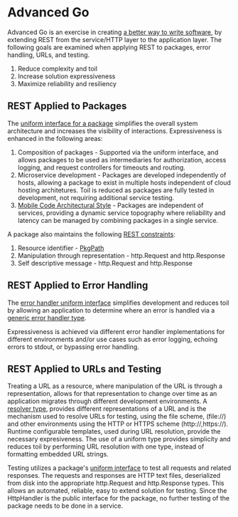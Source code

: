 # Advanced Go

Advanced Go is an exercise in creating [a better way to write software][robpike], by extending REST from the service/HTTP layer to the application layer. The following goals are examined when applying REST to packages, error handling, URLs, and testing. <!-- Go is a project to make building production software easier and more productive. -->

1. Reduce complexity and toil
2. Increase solution expressiveness
3. Maximize reliability and resiliency

 
## REST Applied to Packages
The [uniform interface for a package][exampledomain] simplifies the overall system architecture and increases the visibility of interactions. Expressiveness is enhanced in the following areas:
1. Composition of packages - Supported via the uniform interface, and allows packages to be used as intermediaries for authorization, access logging, and request controllers for timeouts and routing.
2. Microservice development - Packages are developed independently of hosts, allowing a package to exist in multiple hosts independent of cloud hosting architetures. Toil is reduced as packages are fully tested in development, not requiring additional service testing.
3. [Mobile Code Architectural Style][rest] - Packages are independent of services, providing a dynamic service topography where reliability and latency can be managed by combining packages in a single service.

A package also maintains the following [REST constraints][rest]:
1. Resource identifier - [PkgPath][exampledomain]
2. Manipulation through representation - http.Request and http.Response
3. Self descriptive message - http.Request and http.Response


## REST Applied to Error Handling 
The [error handler uniform interface][errorhandler] simplifies development and reduces toil by allowing an application to determine where an error is handled via a [generic error handler type][activity].

Expressiveness is achieved via different error handler implementations for different environments and/or use cases such as error logging, echoing errors to stdout, or bypassing error handling.


## REST Applied to URLs and Testing
Treating a URL as a resource, where manipulation of the URL is through a representation, allows for that representation to change over time as an application migrates through different development environments. A [resolver type][resolver], provides different representations of a URL and is the mechanism used to resolve URLs for testing, using the file scheme, (file://) and other environments using the HTTP or HTTPS scheme (http://,https://). Runtime configurable templates, used during URL resolution, provide the necessary expresiveness. The use of a uniform type provides simplicity and reduces toil by performing URL resolution with one type, instead of formatting embedded URL strings.

Testing utilizes a package's [uniform interface][exampledomain] to test all requests and related responses. The requests and responses are HTTP text files, deserialized from disk into the appropriate http.Request and http.Response types. This allows an automated, reliable, easy to extend solution for testing. Since the HttpHandler is the public interface for the package, no further testing of the package needs to be done in a service.  

<!--
1. Uniform interface - ErrorHandler and logging. loging interface allows expresiveness
2. Constraints - resource identifier - PkgPath, manipulation through representation, and self descriptive message. http.Request and Http.Response
[Error handling][errorhandler] [generice type's][loghandler] for implementation.
Expressiveness through gnerics 
[Access logging][logger] also has a uniform Log function.  Expressive - Add traffic differentiation, ingress, egress, and internal

Expressiveness - ability to compose resources/packages from already tested packages. Dynamic topography, mobile code.
Funcionality like authorization, access logging, via intermediaries
Seperation of concerns, host from application, other Cloud hosting options - less complexity, more expressiveness.

## REST Uniform Interface, Resource Identifier, & Self-Descriptive Messages
A key concept of REST is the uniform interface. A [package's][domainservice] HttpHandler implements that uniform interface, uses the http.Request type and allows easy integration with other packages. A package also includes a PkgPath that is used as an identifier for routing and error tracing.

The messaging package provides a [uniform interface][msgsend], [self-descriptive message][msgcore], and [resource identification][msgcore] for communication between resources using goroutines and Go channels. Functionality supported by messaging include startup, shutdown, and package health checks.

## REST Intermediaries
REST defines a layered architecture style where RESTful components can be easily connected via HTTP. Service authentication/authorization functionality is implemented by adding an [intermediary][intermediary].

## Testing
Testing utilizes a package's HttpHandler to test all requests and related responses. The requests and responses are HTTP text files, deserialized from disk into the appropriate [http.Request][httprequest] and [http.Response][httpresponse] types. This allows an automated, easy to extend solution for testing. Since the package HttpHandler is the public interface for the package, no further testing of the package needs to be done in a host.  

## Application Development
Development is streamlined as applications can be composed of existing resources/packages or resources in existing services. 

-->

[robpike]: <https://thenewstack.io/golang-co-creator-rob-pike-what-go-got-right-and-wrong>
[rest]: <https://ics.uci.edu/~fielding/pubs/dissertation/fielding_dissertation.pdf>
[exampledomain]: <https://pkg.go.dev/github.com/advanced-go/example-domain/service>
[activity]: <https://pkg.go.dev/github.com/advanced-go/example-domain/activity>
[errorhandler]: <https://pkg.go.dev/github.com/advanced-go/core/runtime#ErrorHandler>
[loghandler]: <https://pkg.go.dev/github.com/advanced-go/core/runtime#Log>
[msgcore]: <https://pkg.go.dev/github.com/advanced-go/core/messaging#Message>
[msgsend]: <https://pkg.go.dev/github.com/advanced-go/core/messaging#SendFunc>
[domainservice]: <https://pkg.go.dev/github.com/advanced-go/example-domain/service>
[logger]: <https://pkg.go.dev/github.com/advanced-go/core/access#Log>
[intermediary]: <https://pkg.go.dev/github.com/advanced-go/core/host#ServeHTTPFunc>
[httprequest]: <https://pkg.go.dev/net/http#Request>
[httpresponse]: <https://pkg.go.dev/net/http#Response>
[resolver]: <https://pkg.go.dev/github.com/advanced-go/core/uri#Resolver>

<!--
### Hi there 👋


**advanced-go/advanced-go** is a ✨ _special_ ✨ repository because its `README.md` (this file) appears on your GitHub profile.

Here are some ideas to get you started:

- 🔭 I’m currently working on ...
- 🌱 I’m currently learning ...
- 👯 I’m looking to collaborate on ...
- 🤔 I’m looking for help with ...
- 💬 Ask me about ...
- 📫 How to reach me: ...
- 😄 Pronouns: ...
- ⚡ Fun fact: ...
-->
